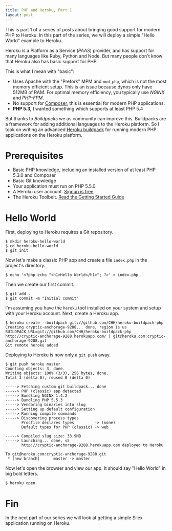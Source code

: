 ```yaml
---
title: PHP and Heroku, Part 1
layout: post
---
```

This is part 1 of a series of posts about bringing good support for modern PHP to
Heroku. In this part of the series, we will deploy a simple "Hello
World" example to Heroku.

Heroku is a Platform as a Service (_PAAS_) provider, and has support for
many languages like Ruby, Python and Node. But many people don't know
that Heroku also has basic support for PHP.

This is what I mean with "basic":

* Uses Apache with the "Prefork" MPM and `mod_php`, which is not
  the most memory efficient setup. This is an issue because dynos only
  have 512MB of RAM. For optimal memory efficiency, you typically use
  _NGINX_ and _PHP-FPM_.
* No support for [Composer][], this is essential for modern PHP
  applications.
* __PHP 5.3,__ I wanted something which supports at least PHP 5.4

[Composer]: http://getcomposer.org

But thanks to _Buildpacks_ we as community can improve this.
Buildpacks are a framework for adding additional languages to the Heroku platform.
So I took on writing an advanced [Heroku buildpack][] for running modern PHP
applications on the Heroku platform.

[Heroku buildpack]: https://github.com/CHH/heroku-buildpack-php

# Prerequisites

* Basic PHP knowledge, including an installed version of at least PHP 5.3.0 and Composer
* Basic Git knowledge
* Your application must run on PHP 5.5.0
* A Heroku user account. [Signup is free][heroku signup]
* The Heroku Toolbelt. [Read the Getting Started Guide][Getting started guide]

[Getting started guide]: https://devcenter.heroku.com/articles/quickstart
[heroku signup]: https://api.heroku.com/signup/devcenter

# Hello World

First, deploying to Heroku requires a Git repository.

    $ mkdir heroku-hello-world
    $ cd heroku-hello-world
    $ git init

Now let's make a classic PHP app and create a file `index.php` in the
project's directory.

    $ echo '<?php echo "<h1>Hello World</h1>"; ?>' > index.php

Then we create our first commit.

    $ git add .
    $ git commit -m "Initial commit"

I'm assuming you have the `heroku` tool installed on your system and
setup with your Heroku account. Next, create a Heroku app.

    $ heroku create --buildpack git://github.com/CHH/heroku-buildpack-php
    Creating cryptic-anchorage-9288... done, region is us
    BUILDPACK_URL=git://github.com/CHH/heroku-buildpack-php
    http://cryptic-anchorage-9288.herokuapp.com/ | git@heroku.com:cryptic-anchorage-9288.git
    Git remote heroku added

Deploying to Heroku is now only a `git push` away.

    $ git push heroku master
    Counting objects: 3, done.
    Writing objects: 100% (3/3), 256 bytes, done.
    Total 3 (delta 0), reused 0 (delta 0)

    -----> Fetching custom git buildpack... done
    -----> PHP (classic) app detected
    -----> Bundling NGINX 1.4.2
    -----> Bundling PHP 5.5.3
    -----> Vendoring binaries into slug
    -----> Setting up default configuration
    -----> Running compile commands
    -----> Discovering process types
           Procfile declares types         -> (none)
           Default types for PHP (classic) -> web

    -----> Compiled slug size: 33.9MB
    -----> Launching... done, v5
           http://cryptic-anchorage-9288.herokuapp.com deployed to Heroku

    To git@heroku.com:cryptic-anchorage-9288.git
     * [new branch]      master -> master

Now let's open the browser and view our app. It should say "Hello World"
in big bold letters.

    $ heroku open

# Fin

In the next part of our series we will look at getting a simple Silex
application running on Heroku.
